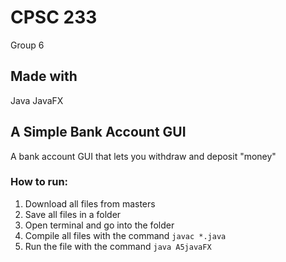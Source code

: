 # CPSC 233
Group 6
## Made with
Java 
JavaFX
## A Simple Bank Account GUI
A bank account GUI that lets you withdraw and deposit "money"
### How to run:
1. Download all files from masters
2. Save all files in a folder
3. Open terminal and go into the folder
4. Compile all files with the command `javac *.java`
5. Run the file with the command `java A5javaFX`
